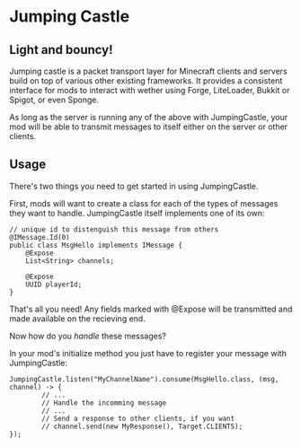 # Jumping Castle

## Light and bouncy!

Jumping castle is a packet transport layer for Minecraft clients and servers build on top of various other existing frameworks. It provides a consistent interface for mods to interact with wether using Forge, LiteLoader, Bukkit or Spigot, or even Sponge.

As long as the server is running any of the above with JumpingCastle, your mod will be able to transmit messages to itself either on the server or other clients.

## Usage

There's two things you need to get started in using JumpingCastle.

First, mods will want to create a class for each of the types of messages they want to handle. JumpingCastle itself implements one of its own:

```
// unique id to distenguish this message from others
@IMessage.Id(0)
public class MsgHello implements IMessage {
	@Expose
	List<String> channels;
	
	@Expose
	UUID playerId;
}
```

That's all you need! Any fields marked with @Expose will be transmitted and made available on the recieving end.

Now how do you _handle_ these messages?

In your mod's initialize method you just have to register your message with JumpingCastle:

```
JumpingCastle.listen("MyChannelName").consume(MsgHello.class, (msg, channel) -> {
		// ...
		// Handle the incomming message
		// ...
		// Send a response to other clients, if you want
		// channel.send(new MyResponse(), Target.CLIENTS);
});
```
